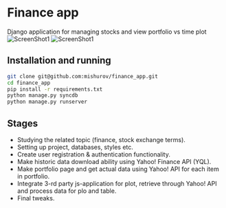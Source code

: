 Finance app
=====
Django application for managing stocks and view portfolio vs time plot
![ScreenShot1](https://dl.dropboxusercontent.com/u/20988720/github/finance/plot.png)
![ScreenShot1](https://dl.dropboxusercontent.com/u/20988720/github/finance/portfolio.png)

## Installation and running
```bash
git clone git@github.com:mishurov/finance_app.git
cd finance_app
pip install -r requirements.txt
python manage.py syncdb
python manage.py runserver
```
## Stages
* Studying the related topic (finance, stock exchange terms).
* Setting up project, databases, styles etc.
* Create user registration & authentication functionality.
* Make historic data download ability using Yahoo! Finance API (YQL).
* Make portfolio page and get actual data using Yahoo! API for each item in portfolio.
* Integrate 3-rd party js-application for plot, retrieve through Yahoo! API and process data for plo and table.
* Final tweaks.
